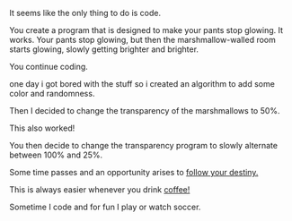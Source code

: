 It seems like the only thing to do is code.

You create a program that is designed to make your pants stop glowing.  It works.
Your pants stop glowing, but then the marshmallow-walled room starts glowing,
slowly getting brighter and brighter.

You continue coding.

one day i got bored with the stuff so i created an algorithm to add some color
and randomness.

Then I decided to change the transparency of the
marshmallows to 50%.

This also worked!

You then decide to change the transparency program to slowly alternate between 100% and 25%.

Some time passes and an opportunity arises to [follow your destiny.](../destiny/destiny.md) 

This is always easier whenever you drink [coffee!](../coffee/coffee.md) 

Sometime I code and for fun I play or watch soccer.